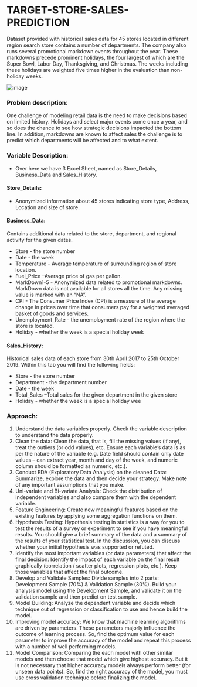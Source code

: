 # TARGET-STORE-SALES-PREDICTION
Dataset provided with historical sales data for 45 stores located in different region search store contains a number of departments. The company also runs several promotional  markdown events throughout the year. These markdowns precede prominent holidays, the  four largest of which are the Super Bowl, Labor Day, Thanksgiving, and Christmas. The weeks  including these holidays are weighted five times higher in the evaluation than non-holiday  weeks.

![image](https://user-images.githubusercontent.com/86415241/138585818-0d7a1a99-6e70-4af2-a577-67c91e6d17da.png)

### Problem description: 
One challenge of modeling retail data is the need to make decisions based on limited history. Holidays and select major events come once a year, and so does the chance to see how strategic decisions impacted the bottom line. In addition, markdowns are known to affect sales the challenge is to predict which departments will be affected and to what extent.

### Variable Description:
- Over here we have 3 Excel Sheet, named as Store_Details, Business_Data and Sales_History.

#### Store_Details:
- Anonymized information about 45 stores indicating store type, Address, Location and size of store.

#### Business_Data:
Contains additional data related to the store, department, and regional activity for the given dates.
- Store - the store number
- Date - the week
- Temperature - Average temperature of surrounding region of store location.
- Fuel_Price –Average price of gas per gallon.
- MarkDown1-5 - Anonymized data related to promotional markdowns. MarkDown data is not available for all stores all the time. Any missing value is marked with an “NA”.
- CPI - The Consumer Price Index (CPI) is a measure of the average change in prices over time that consumers pay for a weighted averaged basket of goods and services.
- Unemployment_Rate - the unemployment rate of the region where the store is located.
- Holiday - whether the week is a special holiday week

#### Sales_History:
Historical sales data of each store from 30th April 2017 to 25th October 2019. Within this tab you will find the following fields:
- Store - the store number
- Department - the department number
- Date - the week
- Total_Sales –Total sales for the given department in the given store
- Holiday - whether the week is a special holiday wee

### Approach:
1. Understand the data variables properly. Check the variable description to understand 
the data properly. 
2. Clean the data: Clean the data, that is, fill the missing values (if any), treat the outliers 
(or odd values), etc. Ensure each variable’s data is as per the nature of the variable (e.g. 
 Date field should contain only date values – can extract year, month and day of the 
week, and numeric column should be formatted as numeric, etc.).
3. Conduct EDA (Exploratory Data Analysis) on the cleaned Data: Summarize, explore the 
data and then decide your strategy. Make note of any important assumptions that you 
make.
4. Uni-variate and Bi-variate Analysis: Check the distribution of independent variables and 
also compare them with the dependent variable.
5. Feature Engineering: Create new meaningful features based on the existing features by 
applying some aggregation functions on them.
6. Hypothesis Testing: Hypothesis testing in statistics is a way for you to test the results of 
a survey or experiment to see if you have meaningful results. You should give a brief 
summary of the data and a summary of the results of your statistical test. In the 
discussion, you can discuss whether your initial hypothesis was supported or refuted.
7. Identify the most important variables (or data parameters) that affect the final 
decision: Identify the impact of each variable on the final result graphically (correlation / 
scatter plots, regression plots, etc.). Keep those variables that affect the final outcome.
8. Develop and Validate Samples: Divide samples into 2 parts: Development Sample (70%) 
& Validation Sample (30%). Build your analysis model using the Development Sample, 
and validate it on the validation sample and then predict on test sample.
9. Model Building: Analyze the dependent variable and decide which technique out of 
regression or classification to use and hence build the model.
10. Improving model accuracy: We know that machine learning algorithms are driven by 
parameters. These parameters majorly influence the outcome of learning process. So, 
find the optimum value for each parameter to improve the accuracy of the model and 
repeat this process with a number of well performing models.
11. Model Comparison: Comparing the each model with other similar models and then 
choose that model which give highest accuracy. But it is not necessary that higher 
accuracy models always perform better (for unseen data points). So, find the right 
accuracy of the model, you must use cross validation technique before finalizing the 
model.



